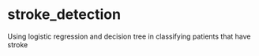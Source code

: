 # stroke_detection
Using logistic regression and decision tree in classifying patients that have stroke
